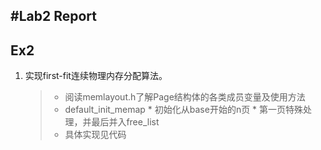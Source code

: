 #Lab2 Report
-----
## Ex2
1. 实现first-fit连续物理内存分配算法。
	> * 阅读memlayout.h了解Page结构体的各类成员变量及使用方法
	> * default_init_memap
		* 初始化从base开始的n页
		* 第一页特殊处理，并最后并入free_list
	> * 具体实现见代码
